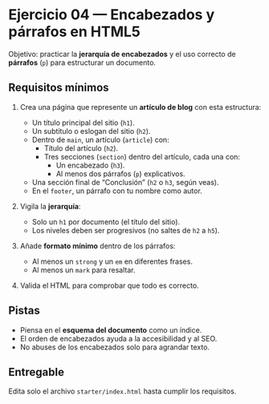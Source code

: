 # Ejercicio 04 — Encabezados y párrafos en HTML5

Objetivo: practicar la **jerarquía de encabezados** y el uso correcto de **párrafos** (`p`) para estructurar un documento.

## Requisitos mínimos

1. Crea una página que represente un **artículo de blog** con esta estructura:

   - Un título principal del sitio (`h1`).
   - Un subtítulo o eslogan del sitio (`h2`).
   - Dentro de `main`, un artículo (`article`) con:
     - Título del artículo (`h2`).
     - Tres secciones (`section`) dentro del artículo, cada una con:
       - Un encabezado (`h3`).
       - Al menos dos párrafos (`p`) explicativos.
   - Una sección final de “Conclusión” (`h2` o `h3`, según veas).
   - En el `footer`, un párrafo con tu nombre como autor.

2. Vigila la **jerarquía**:

   - Solo un `h1` por documento (el título del sitio).
   - Los niveles deben ser progresivos (no saltes de `h2` a `h5`).

3. Añade **formato mínimo** dentro de los párrafos:

   - Al menos un `strong` y un `em` en diferentes frases.
   - Al menos un `mark` para resaltar.

4. Valida el HTML para comprobar que todo es correcto.

## Pistas

- Piensa en el **esquema del documento** como un índice.
- El orden de encabezados ayuda a la accesibilidad y al SEO.
- No abuses de los encabezados solo para agrandar texto.

## Entregable

Edita solo el archivo `starter/index.html` hasta cumplir los requisitos.
